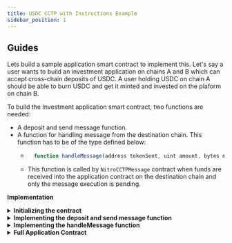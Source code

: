 ```yaml
---
title: USDC CCTP with Instructions Example
sidebar_position: 1
---
```


## Guides

Lets build a sample application smart contract to implement this. Let's say a user wants to build an investment application on chains A and B which can accept cross-chain deposits of USDC. A user holding USDC on chain A should be able to burn USDC and get it minted and invested on the plaform on chain B.

To build the Investment application smart contract, two functions are needed:

- A deposit and send message function.
- A function for handling message from the destination chain. This function has to be of the type defined below:
  - ```javascript
      function handleMessage(address tokenSent, uint amount, bytes memory message) external;
    ```
  - This function is called by `NitroCCTPMessage` contract when funds are received into the application contract on the destination chain and only the message execution is pending.

**Implementation**

<details>
<summary><b>Initializing the contract</b></summary>

#### Installing the dependencies

Install the openzeppelin contracts by running the following command:

`yarn add @openzeppelin/contracts` or `npm install @openzeppelin/contracts`

#### Initializing the contract

```javascript
// SPDX-License-Identifier: MIT
pragma solidity ^0.8.20;

import {SafeERC20, IERC20} from "@openzeppelin/contracts/token/ERC20/utils/SafeERC20.sol";

/// @title Handles ERC20 deposits and deposit executions.
/// @author Router Protocol.
interface IMessageHandler {
    function handleMessage(address tokenSent, uint amount, bytes memory message) external;
}

/// @title Handles deposit of USDC with instructions.
/// @author Router Protocol.
interface INitroCCTPMessage {
    /// @notice Function to deposit and burn USDC with message.
    /// @param partnerId Partner ID for the partner integrating this contract.
    /// @param destChainId Chain ID for the destination chain.
    /// @param recipient Address of the recipient on destination chain.
    /// @param amount Amount being transferred.
    /// @param destGasLimit Gas limit for message execution on destination chain.
    /// @param message Message being transferred to the destination chain.
    function depositUsdcMessage(
        uint partnerId,
        string memory destChainId,
        bytes memory recipient,
        uint amount,
        uint64 destGasLimit,
        bytes memory message
    ) external payable;

    /// @notice Function to calculate fee for a destination chain in terms of source native tokens.
    /// @param destChainId Chain ID of the destination chain.
    /// @param destGasLimit Gas limit for execution on the destination chain.
    /// @return totalFee Total fee in native tokens.
    /// @return forwarderFee Fee for mintUsdc on destination chain.
    /// @return iSendFee Fee for iSend on Router Gateway.
    /// @return iReceiveFee Fee for iReceive on destination chain.
    function getFee(
        string memory destChainId,
        uint64 destGasLimit
    ) external view returns (
        uint256 totalFee,
        uint256 forwarderFee,
        uint256 iSendFee,
        uint256 iReceiveFee
    );
}

/// @title Investment application contract.
/// @author Router Protocol.
contract Investment is IMessageHandler {
    using SafeERC20 for IERC20;

    // address of the usdc token
    IERC20 public usdc;
    // address of the nitro cctp message smart contract
    INitroCCTPMessage public nitroCctpMessage;
    // Partner ID which application can get from Router Protocol to track its transactions better
    uint256 partnerId = 1;
    // mapping of investments for a particular user
    mapping(address user => uint256 invested) public investments;
    // gas limit for execution of message on destination chain
    // this is dependent on logic inside the handleMessage function and will change
    // according to the complexity of logic in the handleMessage function
    uint256 destGasLimit = 250000;

    constructor(address _usdc, address _nitroCctpMessage) {
        usdc = IERC20(_usdc);
        nitroCctpMessage = INitroCCTPMessage(_nitroCctpMessage);
    }
}
```

</details>

<details>
<summary><b>Implementing the deposit and send message function</b></summary>

Add this function in the Investment contract. Details of the parameters are mentioned in the comments.

```javascript
/// @notice Function to burn USDC and send a message along with it.
/// @param destChainId Chain ID of the destination chain.
/// @param recipient Address of the recipient application contract on the destination chain.
/// @param amount Amount of USDC tokens to burn.
function depositWithMessage(
    string memory destChainId,
    bytes memory recipient,
    uint amount
) external payable {
    usdc.safeTransferFrom(msg.sender, address(this), amount);
    usdc.safeIncreaseAllowance(address(nitroCctpMessage), amount);

    bytes memory message = abi.encode(msg.sender);
    (uint256 fee,,, ) = nitroCctpMessage.getFee(destChainId, destGasLimit);
    if (fee != msg.value) revert ("Insufficient fee passed");

    nitroCctpMessage.depositUsdcMessage{value: fee}(
        partnerId,
        destChainId,
        recipient,
        amount,
        destGasLimit,
        message
    );
}
```

User should call this function when they want to invest cross-chain. They must pass the necessary fees in native tokens along this call.

In this function, the message is generated by encoding the address of the user. This is done because the application needs to know the user address to allot investment on the destination chain. However, anything can be passed on as message based on requirements of the application.

This function transfers the USDC from the user to itself and then call the `depositUsdcMessage` function on the `NitroCCTPMessage` contract.

</details>

<details>
<summary><b>Implementing the handleMessage function</b></summary>
Add this function to the Investment contract. Details of the parameters are mentioned in the comments.

```javascript
/// @notice Function to handle message sent from nitroCctpMessage contract.
/// @dev If this function is called, that means funds have already arrived into the smart contract.
/// @param tokenSent Address of the token received from nitroCctpMessage contract. In this case, it will always be USDC token.
/// @param amount Amount of USDC received.
/// @param message The message passed by the application contract from the source chain. In this case, this is just an encoded address. However application has full freedom to pass whatever they want.
function handleMessage(
    address tokenSent,
    uint amount,
    bytes memory message
) external {
    if (msg.sender != address(nitroCctpMessage)) revert ("Unauthorized sender");

    address recipient = abi.decode(message, (address));
    investments[recipient] += amount;
}
```

This function can only be called by the `NitroCCTPMessage` contract. If this function is being called, it means funds have already arrived and it just needs to be allocated to the user.

Since the application sent the user's address in the message from the source chain (in the `depositWithMessage` function), it can be decoded similarly to get the recipient's address on the destination chain and funds can be alloted to the recipient.

:::info
If the application doesn't implement the `handleMessage` function, the funds will be sent to the application on the destination chain and the process will exit.
:::

</details>

<details>
<summary><b>Full Application Contract</b></summary>

```javascript
// SPDX-License-Identifier: MIT
pragma solidity ^0.8.20;

import {SafeERC20, IERC20} from "@openzeppelin/contracts/token/ERC20/utils/SafeERC20.sol";

/// @title Handles ERC20 deposits and deposit executions.
/// @author Router Protocol.
interface IMessageHandler {
    function handleMessage(address tokenSent, uint amount, bytes memory message) external;
}

/// @title Handles deposit of USDC with instructions.
/// @author Router Protocol.
interface INitroCCTPMessage {
    /// @notice Function to deposit and burn USDC with message.
    /// @param partnerId Partner ID for the partner integrating this contract.
    /// @param destChainId Chain ID for the destination chain.
    /// @param recipient Address of the recipient on destination chain.
    /// @param amount Amount being transferred.
    /// @param destGasLimit Gas limit for message execution on destination chain.
    /// @param message Message being transferred.
    function depositUsdcMessage(
        uint partnerId,
        string memory destChainId,
        bytes memory recipient,
        uint amount,
        uint64 destGasLimit,
        bytes memory message
    ) external payable;

    /// @notice Function to calculate fee for a destination chain in terms of source native tokens.
    /// @param destChainId Chain ID of the destination chain.
    /// @param destGasLimit Gas limit for execution on the destination chain.
    /// @return totalFee Total fee in native tokens.
    /// @return forwarderFee Fee for mintUsdc on destination chain.
    /// @return iSendFee Fee for iSend on Router Gateway.
    /// @return iReceiveFee Fee for iReceive on destination chain.
    function getFee(
        string memory destChainId,
        uint64 destGasLimit
    ) external view returns (
        uint256 totalFee,
        uint256 forwarderFee,
        uint256 iSendFee,
        uint256 iReceiveFee
    );
}

/// @title Investment application contract.
/// @author Router Protocol.
contract Investment is IMessageHandler {
    using SafeERC20 for IERC20;

    // address of the usdc token
    IERC20 public usdc;
    // address of the nitro cctp message smart contract
    INitroCCTPMessage public nitroCctpMessage;
    // Partner ID for Nitro which application can get from Router Protocol to track its transactions better
    uint256 partnerId;
    // mapping of investments for a particular user
    mapping(address user => uint256 invested) public investments;
    // gas limit for execution of message on destination chain
    // this is dependent on logic inside the handleMessage function and will change
    // according to the complexity of logic in the handleMessage function
    uint256 destGasLimit = 250000;


    constructor(address _usdc, address _nitroCctpMessage) {
        usdc = IERC20(_usdc);
        nitroCctpMessage = INitroCCTPMessage(_nitroCctpMessage);
    }

    /// @notice Function to burn USDC and send a message along with it.
    /// @param destChainId Chain ID of the destination chain.
    /// @param recipient Address of the recipient application contract on the destination chain.
    /// @param amount Amount of USDC tokens to burn.
    function depositWithMessage(
        string memory destChainId,
        bytes memory recipient,
        uint amount
    ) external payable {
        usdc.safeTransferFrom(msg.sender, address(this), amount);
        usdc.safeIncreaseAllowance(address(nitroCctpMessage), amount);

        bytes memory message = abi.encode(msg.sender);
        (uint256 fee,,, ) = nitroCctpMessage.getFee(destChainId, destGasLimit);
        if (fee != msg.value) revert ("Insufficient fee passed");

        nitroCctpMessage.depositUsdcMessage{value: fee}(
            partnerId,
            destChainId,
            recipient,
            amount,
            destGasLimit,
            message
        );
    }

    /// @notice Function to handle message sent from nitroCctpMessage contract.
    /// @dev If this function is called, that means funds have already arrived into the smart contract.
    /// @param tokenSent Address of the token received from nitroCctpMessage contract. In this case, it will always be USDC token.
    /// @param amount Amount of USDC received.
    /// @param message The message passed by the application contract from the source chain. In this case, this is just an encoded address. However application has full freedom to pass whatever they want.
    function handleMessage(
        address tokenSent,
        uint amount,
        bytes memory message
    ) external {
        if (msg.sender != address(nitroCctpMessage)) revert ("Unauthorized sender");

        address recipient = abi.decode(message, (address));
        investments[recipient] += amount;
    }
}
```

</details>
